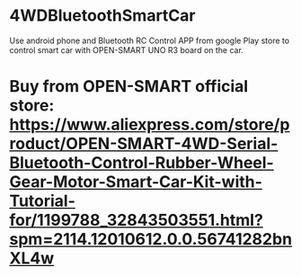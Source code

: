 # 4WDBluetoothSmartCar
Use android phone and Bluetooth RC Control APP from google Play store to control smart car with OPEN-SMART UNO R3 board on the car.
# Buy from OPEN-SMART official store: https://www.aliexpress.com/store/product/OPEN-SMART-4WD-Serial-Bluetooth-Control-Rubber-Wheel-Gear-Motor-Smart-Car-Kit-with-Tutorial-for/1199788_32843503551.html?spm=2114.12010612.0.0.56741282bnXL4w

